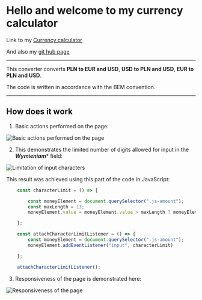 # Hello and welcome to my currency calculator
Link to my [Currency calculator](https://maxfadet.github.io/currency_calculator/)

And also my  [git hub page](https://github.com/maxFadet/currency_calculator)

---

This converter converts **PLN to EUR and USD**, **USD to PLN and USD**, **EUR to PLN and USD**.

The code is written in accordance with the BEM convention.

---

## How does it work

1. Basic actions performed on the page:

![Basic actions performed on the page](https://github.com/maxFadet/currency_calculator/blob/main/image/Converter.gif "Converter")

2. This demonstrates the limited number of digits allowed for input in the **_Wymieniam_*** field:

![Limitation of input characters](https://github.com/maxFadet/currency_calculator/blob/main/image/ConverterActionNr1.gif "Action Number 1")

This result was achieved using this part of the code in JavaScript:
```javascript
    const сharacterLimit = () => {

        const moneyElement = document.querySelector(".js-amount");
        const maxLength = 13;
        moneyElement.value = moneyElement.value > maxLength ? moneyElement.value.slice(0, maxLength) : moneyElement.value;

    };

    const attachCharacterLimitListener = () => {
        const moneyElement = document.querySelector(".js-amount");
        moneyElement.addEventListener("input", сharacterLimit)

    };

    attachCharacterLimitListener();
```

3. Responsiveness of the page is demonstrated here:

![Responsiveness of the page](https://github.com/maxFadet/currency_calculator/blob/main/image/ConverterActionNr2.gif "Action Number 2")

